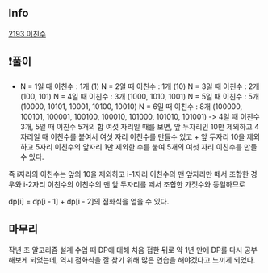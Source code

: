 ## Info
<a href="https://www.acmicpc.net/problem/2193" rel="nofollow">2193 이친수 </a>

## ❗풀이
- N = 1일 때 이친수 : 1개 (1)
N = 2일 때 이친수 : 1개 (10)
N = 3일 때 이친수 : 2개 (100, 101)
N = 4일 때 이친수 : 3개 (1000, 1010, 1001)
N = 5일 때 이친수 : 5개 (10000, 10101, 10001, 10100, 10010)
N = 6일 때 이친수 : 8개 (100000, 100101, 100001, 100100, 100010, 101000, 101010, 101001) -> 4일 때 이친수 3개, 5일 때 이친수 5개의 합
여섯 자리일 때를 보면, 앞 두자리인 10만 제외하고 4자리일 때 이친수를 붙여서 여섯 자리 이친수를 만들수 있고 + 앞 두자리 10을 제외하고 5자리 이친수의 앞자리 1만 제외한 수를 붙여 5개의 여섯 자리 이친수를 만들 수 있다.

즉 i자리의 이친수는 앞의 10을 제외하고 i-1자리 이친수의 맨 앞자리만 떼서 조합한 경우와 i-2자리 이친수의 이친수의 맨 앞 두자리를 떼서 조합한 가짓수와 동일하므로

dp[i] = dp[i - 1] + dp[i - 2]의 점화식을 얻을 수 있다.  

## 마무리
작년 초 알고리즘 설계 수업 때 DP에 대해 처음 접한 뒤로 약 1년 만에 DP를 다시 공부해보게 되었는데, 역시 점화식을 잘 찾기 위해 많은 연습을 해야겠다고 느끼게 되었다.